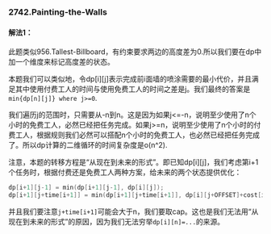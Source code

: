 ### 2742.Painting-the-Walls

#### 解法1：
此题类似956.Tallest-Billboard，有约束要求两边的高度差为0.所以我们要在dp中加一个维度来标记高度差的状态。

本题我们可以类似地，令dp[i][j]表示完成前i面墙的喷涂需要的最小代价，并且满足其中使用付费工人的时间与使用免费工人的时间之差是j。我们最终的答案是`min{dp[n][j]} where j>=0`.

我们遍历j的范围时，只需要从-n到n。这是因为如果j<=-n，说明至少使用了n个小时的免费工人，必然已经把任务完成。如果j>=n，说明至少使用了n个小时的付费工人，根据规则我们必然可以搭配n个小时的免费工人，也必然已经把任务完成了。所以dp计算的二维循环的时间复杂度是o(n^2).

注意，本题的转移方程是“从现在到未来的形式”。即已知dp[i][j]，我们考虑第i+1个任务时，根据付费还是免费工人两种方案，给未来的两个状态提供优化：
```cpp
dp[i+1][j-1] = min(dp[i+1][j-1], dp[i][j]);
dp[i+1][j+time[i+1]] = min(dp[i+1][j+time[i+1]], dp[i][j+OFFSET]+cost[i+1]);
```
并且我们要注意`j+time[i+1]`可能会大于n，我们要取cap。这也是我们无法用“从现在到未来的形式”的原因，因为我们无法穷举`dp[i][n]=...`的来源。
